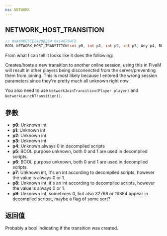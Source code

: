 ```yaml
---
ns: NETWORK
---
```

## NETWORK_HOST_TRANSITION

```c
// 0xA60BB5CE242BB254 0x146764FB
BOOL NETWORK_HOST_TRANSITION(int p0, int p1, int p2, int p3, Any p4, BOOL p5, BOOL p6, int p7, Any p8, int p9);
```

From what I can tell it looks like it does the following:

Creates/hosts a new transition to another online session, using this in FiveM will result in other players being disconencted from the server/preventing them from joining. This is most likely because I entered the wrong session parameters since they're pretty much all unknown right now.

You also need to use `NetworkJoinTransition(Player player)` and `NetworkLaunchTransition()`.


## 參數
* **p0**: Unknown int
* **p1**: Unknown int
* **p2**: Unknown int
* **p3**: Unknown int
* **p4**: Unknown always 0 in decompiled scripts
* **p5**: BOOL purpose unknown, both 0 and 1 are used in decompiled scripts.
* **p6**: BOOL purpose unknown, both 0 and 1 are used in decompiled scripts.
* **p7**: Unknown int, it's an int according to decompiled scripts, however the value is always 0 or 1.
* **p8**: Unknown int, it's an int according to decompiled scripts, however the value is always 0 or 1.
* **p9**: Unknown int, sometimes 0, but also 32768 or 16384 appear in decompiled scripst, maybe a flag of some sort?

## 返回值
Probably a bool indicating if the transition was created.

